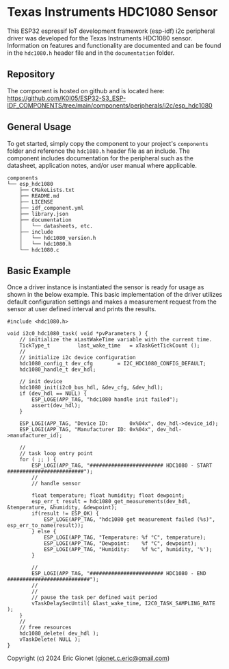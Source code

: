 # Texas Instruments HDC1080 Sensor
This ESP32 espressif IoT development framework (esp-idf) i2c peripheral driver was developed for the Texas Instruments HDC1080 sensor.  Information on features and functionality are documented and can be found in the `hdc1080.h` header file and in the `documentation` folder.

## Repository
The component is hosted on github and is located here: https://github.com/K0I05/ESP32-S3_ESP-IDF_COMPONENTS/tree/main/components/peripherals/i2c/esp_hdc1080

## General Usage
To get started, simply copy the component to your project's `components` folder and reference the `hdc1080.h` header file as an include.  The component includes documentation for the peripheral such as the datasheet, application notes, and/or user manual where applicable.

```
components
└── esp_hdc1080
    ├── CMakeLists.txt
    ├── README.md
    ├── LICENSE
    ├── idf_component.yml
    ├── library.json
    ├── documentation
    │   └── datasheets, etc.
    ├── include
    │   └── hdc1080_version.h
    │   └── hdc1080.h
    └── hdc1080.c
```

## Basic Example
Once a driver instance is instantiated the sensor is ready for usage as shown in the below example.   This basic implementation of the driver utilizes default configuration settings and makes a measurement request from the sensor at user defined interval and prints the results.

```
#include <hdc1080.h>

void i2c0_hdc1080_task( void *pvParameters ) {
    // initialize the xLastWakeTime variable with the current time.
    TickType_t         last_wake_time   = xTaskGetTickCount ();
    //
    // initialize i2c device configuration
    hdc1080_config_t dev_cfg        = I2C_HDC1080_CONFIG_DEFAULT;
    hdc1080_handle_t dev_hdl;

    // init device
    hdc1080_init(i2c0_bus_hdl, &dev_cfg, &dev_hdl);
    if (dev_hdl == NULL) {
        ESP_LOGE(APP_TAG, "hdc1080 handle init failed");
        assert(dev_hdl);
    }

    ESP_LOGI(APP_TAG, "Device ID:       0x%04x", dev_hdl->device_id);
    ESP_LOGI(APP_TAG, "Manufacturer ID: 0x%04x", dev_hdl->manufacturer_id);

    //
    // task loop entry point
    for ( ;; ) {
        ESP_LOGI(APP_TAG, "######################## HDC1080 - START #########################");
        //
        // handle sensor
        
        float temperature; float humidity; float dewpoint;
        esp_err_t result = hdc1080_get_measurements(dev_hdl, &temperature, &humidity, &dewpoint);
        if(result != ESP_OK) {
            ESP_LOGE(APP_TAG, "hdc1080 get measurement failed (%s)", esp_err_to_name(result));
        } else {
            ESP_LOGI(APP_TAG, "Temperature: %f °C", temperature);
            ESP_LOGI(APP_TAG, "Dewpoint:    %f °C", dewpoint);
            ESP_LOGI(APP_TAG, "Humidity:    %f %c", humidity, '%');
        }
        
        //
        ESP_LOGI(APP_TAG, "######################## HDC1080 - END ###########################");
        //
        //
        // pause the task per defined wait period
        vTaskDelaySecUntil( &last_wake_time, I2C0_TASK_SAMPLING_RATE );
    }
    //
    // free resources
    hdc1080_delete( dev_hdl );
    vTaskDelete( NULL );
}
```



Copyright (c) 2024 Eric Gionet (gionet.c.eric@gmail.com)